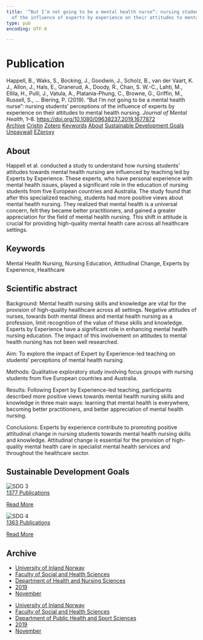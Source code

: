 ```yaml
---
title: '“But I’m not going to be a mental health nurse”: nursing students’ perceptions
  of the influence of experts by experience on their attitudes to mental health nursing'
type: pub
encoding: UTF-8

---
```

<h1>Publication</h1>
<article id="csl-bib-container-NJBQFP5S" class="csl-bib-container">
  <div class="csl-bib-body"> <div class="csl-entry">Happell, B., Waks, S., Bocking, J., Goodwin, J., Scholz, B., van der Vaart, K. J., Allon, J., Hals, E., Granerud, A., Doody, R., Chan, S. W.-C., Lahti, M., Ellila, H., Pulli, J., Vatula, A., Platania-Phung, C., Browne, G., Griffin, M., Russell, S., … Biering, P. (2019). “But I’m not going to be a mental health nurse”: nursing students’ perceptions of the influence of experts by experience on their attitudes to mental health nursing. <i>Journal of Mental Health</i>, 1–8. <a href="https://doi.org/10.1080/09638237.2019.1677872">https://doi.org/10.1080/09638237.2019.1677872</a></div> </div>
  <div class="csl-bib-buttons">
    <a href="#taxonomy-article-NJBQFP5S" alt="archive" class="csl-bib-button">Archive</a>
    <a href="https://app.cristin.no/results/show.jsf?id=1743136" alt="Cristin" class="csl-bib-button">Cristin</a>
    <a href="http://zotero.org/groups/5881554/items/NJBQFP5S" alt="Zotero" class="csl-bib-button">Zotero</a>
    <a href="#keywords-article-NJBQFP5S" alt="keywords" class="csl-bib-button">Keywords</a>
    <a href="#about-article-NJBQFP5S" alt="about_pub" class="csl-bib-button">About</a>
    <a href="#sdg-article-NJBQFP5S" alt="sdg" class="csl-bib-button">Sustainable Development Goals</a>
    <a href="https://doi.org/10.1080/09638237.2019.1677872" alt="Unpaywall" class="csl-bib-button">Unpaywall</a>
    <a href="https://doi.org/10.1080/09638237.2019.1677872" alt="EZproxy" class="csl-bib-button">EZproxy</a>
  </div>
  <div id="csl-bib-meta-container-NJBQFP5S"></div>
</article>
<div id="csl-bib-meta-NJBQFP5S" class="csl-bib-meta">
  <article id="about-article-NJBQFP5S" class="about_pub-article">
    <h1>About</h1>
    Happell et al. conducted a study to understand how nursing students' attitudes towards mental health nursing are influenced by teaching led by Experts by Experience. These experts, who have personal experience with mental health issues, played a significant role in the education of nursing students from five European countries and Australia. The study found that after this specialized teaching, students had more positive views about mental health nursing. They realized that mental health is a universal concern, felt they became better practitioners, and gained a greater appreciation for the field of mental health nursing. This shift in attitude is crucial for providing high-quality mental health care across all healthcare settings.
  </article>
  <article id="keywords-article-NJBQFP5S" class="keywords-article">
    <h1>Keywords</h1>
    Mental Health Nursing, Nursing Education, Attitudinal Change, Experts by Experience, Healthcare
  </article>
  <article id="abstract-article-NJBQFP5S" class="abstract-article">
    <h1>Scientific abstract</h1>
    Background: Mental health nursing skills and knowledge are vital for the provision of high-quality healthcare across all settings. Negative attitudes of nurses, towards both mental illness and mental health nursing as a profession, limit recognition of the value of these skills and knowledge. Experts by Experience have a significant role in enhancing mental health nursing education. The impact of this involvement on attitudes to mental health nursing has not been well researched. 
 
Aim: To explore the impact of Expert by Experience-led teaching on students’ perceptions of mental health nursing. 
 
Methods: Qualitative exploratory study involving focus groups with nursing students from five European countries and Australia. 
 
Results: Following Expert by Experience-led teaching, participants described more positive views towards mental health nursing skills and knowledge in three main ways: learning that mental health is everywhere, becoming better practitioners, and better appreciation of mental health nursing. 
 
Conclusions: Experts by experience contribute to promoting positive attitudinal change in nursing students towards mental health nursing skills and knowledge. Attitudinal change is essential for the provision of high-quality mental health care in specialist mental health services and throughout the healthcare sector.
  </article>
  <article id="sdg-article-NJBQFP5S" class="sdg-article">
    <h1>Sustainable Development Goals</h1>
    <div class="sdg-container"><div id="sdg3" class="sdg">
        <img src="{{< params subfolder >}}images/sdg/sdg03_en.png" class="image" alt="SDG 3">
        <div class="sdg-overlay">
          <a href="{{< params subfolder >}}en/archive/?sdg=3#archive" class="sdg-publication-count"><span>1377</span> Publications</a>
          <p><a href="https://sdgs.un.org/goals/goal3" class="sdg-read-more">Read More</a></p>
        </div>
      </div> <div id="sdg4" class="sdg">
        <img src="{{< params subfolder >}}images/sdg/sdg04_en.png" class="image" alt="SDG 4">
        <div class="sdg-overlay">
          <a href="{{< params subfolder >}}en/archive/?sdg=4#archive" class="sdg-publication-count"><span>1363</span> Publications</a>
          <p><a href="https://sdgs.un.org/goals/goal4" class="sdg-read-more">Read More</a></p>
        </div>
      </div></div>
  </article>
  <article id="taxonomy-article-NJBQFP5S" class="taxonomy-article">
    <h1>Archive</h1>
    <ul>
      <li><a href="{{< params subfolder >}}en/archive/?key=3DCRN523">University of Inland Norway</a></li>
      <li><a href="{{< params subfolder >}}en/archive/?key=IDKFS3MX">Faculty of Social and Health Sciences</a></li>
      <li><a href="{{< params subfolder >}}en/archive/?key=GTV4ECMZ">Department of Health and Nursing Sciences</a></li>
      <li><a href="{{< params subfolder >}}en/archive/?key=E7THIEEM">2019</a></li>
      <li><a href="{{< params subfolder >}}en/archive/?key=JHJ6HJUL">November</a></li>
    </ul>
    <ul>
      <li><a href="{{< params subfolder >}}en/archive/?key=3DCRN523">University of Inland Norway</a></li>
      <li><a href="{{< params subfolder >}}en/archive/?key=IDKFS3MX">Faculty of Social and Health Sciences</a></li>
      <li><a href="{{< params subfolder >}}en/archive/?key=FJXE3Z8X">Department of Public Health and Sport Sciences</a></li>
      <li><a href="{{< params subfolder >}}en/archive/?key=MXF6ZEHK">2019</a></li>
      <li><a href="{{< params subfolder >}}en/archive/?key=NVPXGCMW">November</a></li>
    </ul>
  </article>
</div>
